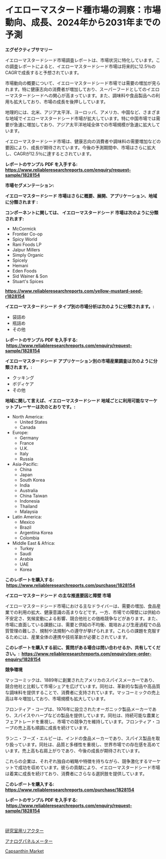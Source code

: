 <p><h1>イエローマスタード種市場の洞察：市場動向、成長、2024年から2031年までの予測</h1></p><p><strong>エグゼクティブサマリー</strong></p>
<p><p>イエローマスタードシード市場調査レポートは、市場状況に特化しています。この調査レポートによると、イエローマスタードシード市場は将来的に12.5％のCAGRで成長すると予想されています。</p><p>市場動向の概要について、イエローマスタードシード市場では需要の増加が見られます。特に健康志向の消費者が増加しており、スーパーフードとしてのイエローマスタードシードへの関心が高まっています。また、調味料や食品製品への利用も拡大しており、市場の成長を後押ししています。</p><p>地理的には、北米、アジア太平洋、ヨーロッパ、アメリカ、中国など、さまざまな地域でイエローマスタードシード市場が拡大しています。特に中国市場では需要が急速に増加しており、アジア太平洋地域全体での市場規模が急速に拡大しています。</p><p>イエローマスタードシード市場は、健康志向の消費者や調味料の需要増加などの要因により、成長が期待されています。今後の予測期間中、市場はさらに拡大し、CAGRが12.5％に達するとされています。</p></p>
<p><strong>レポートのサンプル PDF を入手する: <a href="https://www.reliableresearchreports.com/enquiry/request-sample/1828154">https://www.reliableresearchreports.com/enquiry/request-sample/1828154</a></strong></p>
<p><strong>市場セグメンテーション:</strong></p>
<p><strong> イエローマスタードシード 市場はさらに概要、展開、アプリケーション、地域に分類されます :</strong></p>
<p><strong>コンポーネントに関しては、 イエローマスタードシード 市場は次のように分類されます: &nbsp;</strong></p>
<p><ul><li>McCormick</li><li>Frontier Co-op</li><li>Spicy World</li><li>Rani Foods LP</li><li>Jalpur Millers</li><li>Simply Organic</li><li>Spicely</li><li>Hemani</li><li>Eden Foods</li><li>Sid Wainer & Son</li><li>Stuart's Spices</li></ul></p>
<p><strong><a href="https://www.reliableresearchreports.com/yellow-mustard-seed-r1828154">https://www.reliableresearchreports.com/yellow-mustard-seed-r1828154</a></strong></p>
<p><strong> イエローマスタードシード タイプ別の市場分析は次のように分類されます。:</strong></p>
<p><ul><li>袋詰め</li><li>瓶詰め</li><li>その他</li></ul></p>
<p><strong>レポートのサンプル PDF を入手する: &nbsp;<a href="https://www.reliableresearchreports.com/enquiry/request-sample/1828154">https://www.reliableresearchreports.com/enquiry/request-sample/1828154</a></strong></p>
<p><strong> イエローマスタードシード アプリケーション別の市場産業調査は次のように分類されます。:</strong></p>
<p><ul><li>クッキング</li><li>ボディケア</li><li>その他</li></ul></p>
<p><strong>地域に関して言えば、イエローマスタードシード 地域ごとに利用可能なマーケットプレーヤーは次のとおりです。:</strong></p>
<p><ul>
    <li>
        North America:
        <ul>
            <li>United States</li>
            <li>Canada</li>
        </ul>
    </li>
    <li>
        Europe:
        <ul>
            <li>Germany</li>
            <li>France</li>
            <li>U.K.</li>
            <li>Italy</li>
            <li>Russia</li>
        </ul>
    </li>
    <li>
        Asia-Pacific:
        <ul>
            <li>China</li>
            <li>Japan</li>
            <li>South Korea</li>
            <li>India</li>
            <li>Australia</li>
            <li>China Taiwan</li>
            <li>Indonesia</li>
            <li>Thailand</li>
            <li>Malaysia</li>
        </ul>
    </li>
    <li>
        Latin America:
        <ul>
            <li>Mexico</li>
            <li>Brazil</li>
            <li>Argentina Korea</li>
            <li>Colombia</li>
        </ul>
    </li>
    <li>
        Middle East & Africa:
        <ul>
            <li>Turkey</li>
            <li>Saudi</li>
            <li>Arabia</li>
            <li>UAE</li>
            <li>Korea</li>
        </ul>
    </li>
    </ul></p>
<p><strong>このレポートを購入する: &nbsp;<a href="https://www.reliableresearchreports.com/purchase/1828154">https://www.reliableresearchreports.com/purchase/1828154</a></strong></p>
<p><strong>イエローマスタードシード の主な推進要因と障壁 市場</strong></p>
<p><p>イエローマスタードシード市場における主なドライバーは、需要の増加、食品産業での利用の拡大、健康意識の高まりなどです。一方、市場での障壁には供給の不安定さ、気候変動による影響、競合他社との価格競争などがあります。また、市場に直面している課題には、需要と供給の不均衡、栽培および生産過程での品質管理の難しさ、規制や法規制への遵守が挙げられます。これらの課題を克服するためには、産業全体の連携や技術革新が必要とされています。</p></p>
<p><strong>このレポートを購入する前に、質問がある場合は問い合わせるか、共有してください。:&nbsp; <a href="https://www.reliableresearchreports.com/enquiry/pre-order-enquiry/1828154">https://www.reliableresearchreports.com/enquiry/pre-order-enquiry/1828154</a></strong></p>
<p><strong>競争環境</strong></p>
<p><p>マッコーミックは、1889年に創業されたアメリカのスパイスメーカーであり、競合他社と比較して市場シェアを広げています。同社は、革新的な製品や高品質な調味料を提供することで、消費者に支持されています。マッコーミックの売上高は年々増加しており、市場規模も拡大しています。</p><p>フロンティア・コープは、1976年に設立されたオーガニック製品メーカーであり、スパイスやハーブなどの製品を提供しています。同社は、持続可能な農業とフェアトレードを重視し、市場での競争力を維持しています。フロンティア・コープの売上高も順調に成長を続けています。</p><p>ランニ・フーズ・エルピーは、インドの食品メーカーであり、スパイス製品を取り扱っています。同社は、品質と多様性を重視し、世界市場での存在感を高めています。売上高も右肩上がりであり、今後の成長が期待されています。</p><p>これらの企業は、それぞれ独自の戦略や特徴を持ちながら、競争激化するマーケットで成功を収めています。彼らの貢献により、イエローマスタードシード市場は着実に成長を続けており、消費者にさらなる選択肢を提供しています。</p></p>
<p><strong>このレポートを購入する: &nbsp; <a href="https://www.reliableresearchreports.com/purchase/1828154">https://www.reliableresearchreports.com/purchase/1828154</a></strong></p>
<p><strong>レポートのサンプル PDF を入手する: &nbsp;<a href="https://www.reliableresearchreports.com/enquiry/request-sample/1828154">https://www.reliableresearchreports.com/enquiry/request-sample/1828154</a></strong><strong></strong></p>
<p>&nbsp;</p>
<p><p><a href="https://github.com/nemesis2824/Market-Research-Report-List-1/blob/main/188829632434.md">研究室用リアクター</a></p><p><a href="https://medium.com/@vincemarvin1/%E3%82%A2%E3%83%8A%E3%83%AD%E3%82%B0%E3%83%91%E3%83%8D%E3%83%AB%E3%83%A1%E3%83%BC%E3%82%BF%E3%83%BC%E5%B8%82%E5%A0%B4%E6%8C%87%E6%A8%99%E3%81%AE%E8%A7%A3%E8%AA%AD-%E5%B8%82%E5%A0%B4%E3%82%B7%E3%82%A7%E3%82%A2-%E3%83%88%E3%83%AC%E3%83%B3%E3%83%89-%E6%88%90%E9%95%B7%E3%83%91%E3%82%BF%E3%83%BC%E3%83%B3-4aae6502a5a5">アナログパネルメーター</a></p><p><a href="https://issuu.com/reportprime-2/docs/capsanthin-market-size-2030.pptx">Capsanthin Market</a></p></p>